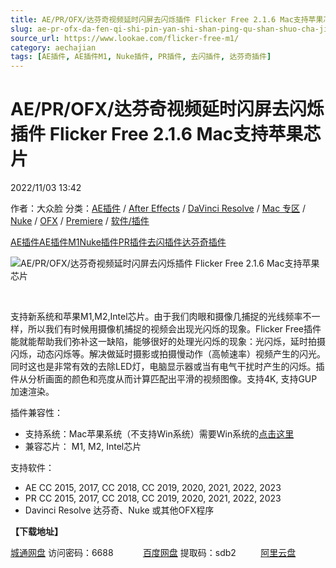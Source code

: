 ```yaml
---
title: AE/PR/OFX/达芬奇视频延时闪屏去闪烁插件 Flicker Free 2.1.6 Mac支持苹果芯片
slug: ae-pr-ofx-da-fen-qi-shi-pin-yan-shi-shan-ping-qu-shan-shuo-cha-jian-flicker-free-2-1-6-maczhi-chi-ping-guo-xin-pian
source_url: https://www.lookae.com/flicker-free-m1/
category: aechajian
tags: [AE插件, AE插件M1, Nuke插件, PR插件, 去闪插件, 达芬奇插件]
---
```

# AE/PR/OFX/达芬奇视频延时闪屏去闪烁插件 Flicker Free 2.1.6 Mac支持苹果芯片

2022/11/03 13:42

作者：大众脸
分类：[AE插件](https://www.lookae.com/after-effects/aechajian/) / [After Effects](https://www.lookae.com/after-effects/) / [DaVinci Resolve](https://www.lookae.com/qitarjcj/resolvezy/) / [Mac 专区](https://www.lookae.com/mac-osx/) / [Nuke](https://www.lookae.com/qitarjcj/nukezy/) / [OFX](https://www.lookae.com/qitarjcj/ofxzy/) / [Premiere](https://www.lookae.com/qitarjcj/premierezy/) / [软件/插件](https://www.lookae.com/qitarjcj/)

[AE插件](https://www.lookae.com/tag/ae%e6%8f%92%e4%bb%b6/)[AE插件M1](https://www.lookae.com/tag/aem1/)[Nuke插件](https://www.lookae.com/tag/nuke%e6%8f%92%e4%bb%b6/)[PR插件](https://www.lookae.com/tag/pr%e6%8f%92%e4%bb%b6/)[去闪插件](https://www.lookae.com/tag/%e5%8e%bb%e9%97%aa%e6%8f%92%e4%bb%b6/)[达芬奇插件](https://www.lookae.com/tag/%e8%be%be%e8%8a%ac%e5%a5%87%e6%8f%92%e4%bb%b6/)

![AE/PR/OFX/达芬奇视频延时闪屏去闪烁插件 Flicker Free 2.1.6 Mac支持苹果芯片](https://www.lookae.com/wp-content/uploads/2022/01/Flicker-Free-CH.jpg "AE/PR/OFX/达芬奇视频延时闪屏去闪烁插件 Flicker Free 2.1.6 Mac支持苹果芯片-LookAE.com")

[﻿﻿﻿](https://cloud.video.taobao.com//play/u/705956171/p/1/e/6/t/1/345710686396.mp4)

支持新系统和苹果M1,M2,Intel芯片。由于我们肉眼和摄像几捕捉的光线频率不一样，所以我们有时候用摄像机捕捉的视频会出现光闪烁的现象。Flicker Free插件能就能帮助我们弥补这一缺陷，能够很好的处理光闪烁的现象：光闪烁，延时拍摄闪烁，动态闪烁等。解决做延时摄影或拍摄慢动作（高帧速率）视频产生的闪光。同时这也是非常有效的去除LED灯，电脑显示器或当有电气干扰时产生的闪烁。插件从分析画面的颜色和亮度从而计算匹配出平滑的视频图像。支持4K, 支持GUP加速渲染。

插件兼容性：

* 支持系统：Mac苹果系统（不支持Win系统）需要Win系统的[点击这里](https://www.lookae.com/digital-anarchy-202111/)
* 兼容芯片： M1, M2, Intel芯片

支持软件：

* AE CC 2015, 2017, CC 2018, CC 2019, 2020, 2021, 2022, 2023
* PR CC 2015, 2017, CC 2018, CC 2019, 2020, 2021, 2022, 2023
* Davinci Resolve 达芬奇、Nuke 或其他OFX程序

**【下载地址】**

[城通网盘](https://url70.ctfile.com/f/2827370-714810397-932131?p=4431) 访问密码：6688            [百度网盘](https://pan.baidu.com/s/1kv2iGeLSYs5es9twBXP2Pg?pwd=sdb2) 提取码：sdb2          [阿里云盘](https://www.aliyundrive.com/s/eU82LMtdbas)
